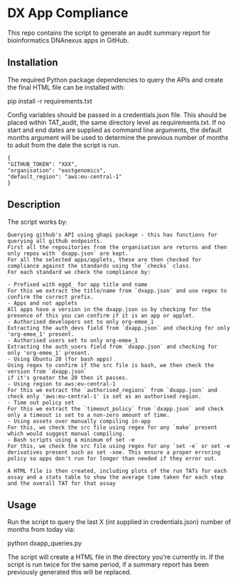 # DX App Compliance

This repo contains the script to generate an audit summary report for bioinformatics DNAnexus apps in GitHub.

## **Installation**

The required Python package dependencies to query the APIs and create the final HTML file can be installed with:

pip install -r requirements.txt

Config variables should be passed in a credentials.json file. This should be placed within TAT_audit, the same directory level as requirements.txt. If no start and end dates are supplied as command line arguments, the default months argument will be used to determine the previous number of months to aduit from the date the script is run.

    {
    "GITHUB_TOKEN": "XXX",
    "organisation": "eastgenomics",
    "default_region": "aws:eu-central-1"
    }

## **Description**

The script works by:

    Querying github's API using ghapi package - this has functions for querying all github endpoints.
    First all the repositories from the organisation are returns and then only repos with `dxapp.json` are kept.
    For all the selected apps/applets, these are then checked for compliance against the standards using the `checks` class.
    For each standard we check the compliance by:

    - Prefixed with eggd_ for app title and name
    For this we extract the title/name from `dxapp.json` and use regex to confirm the correct prefix.
    - Apps and not applets
    All apps have a version in the dxapp.json so by checking for the presence of this you can confirm if it is an app or applet.
    - Authorised developers set to only org-emee_1
    Extracting the auth_devs field from `dxapp.json` and checking for only 'org-emee_1' present.
    - Authorised users set to only org-emee_1
    Extracting the auth_users field from `dxapp.json` and checking for only 'org-emee_1' present.
    - Using Ubuntu 20 (for bash apps)
    Using regex to confirm if the src file is bash, we then check the version from `dxapp.json`
    if it's greater the 20 then it passes.
    - Using region to aws:eu-central-1
    For this we extract the `authorised_regions` from `dxapp.json` and check only 'aws:eu-central-1' is set as an authorised region.
    - Time out policy set
    For this we extract the `timeout_policy` from `dxapp.json` and check only a timeout is set to a non-zero amount of time.
    - Using assets over manually compiling in-app
    For this, we check the src file using regex for any `make` present which would suggest manual compiling.
    - Bash scripts using a minimum of set -e
    For this, we check the src file using regex for any `set -e` or set -e derivatives present such as set -xoe. This ensure a proper erroring policy so apps don't run for longer than needed if they error out.

    A HTML file is then created, including plots of the run TATs for each assay and a stats table to show the average time taken for each step and the overall TAT for that assay

## **Usage**

Run the script to query the last X (int supplied in credentials.json) number of months from today via:

python dxapp_queries.py

The script will create a HTML file in the directory you're currently in. If the script is run twice for the same period, if a summary report has been previously generated this will be replaced.
